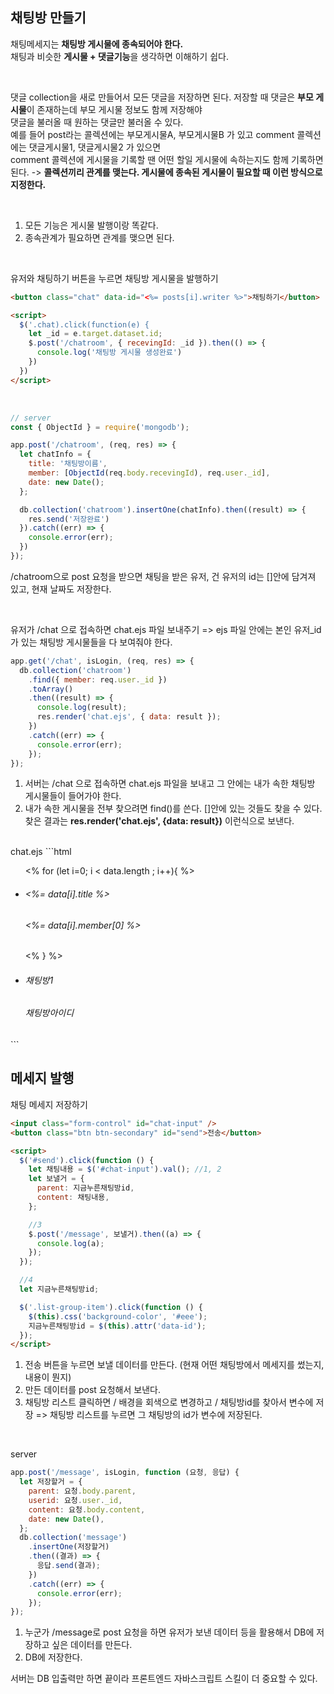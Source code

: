 ## 채팅방 만들기

채팅메세지는 **채팅방 게시물에 종속되어야 한다.** <br>
채팅과 비슷한 **게시물 + 댓글기능**을 생각하면 이해하기 쉽다.

<br>

댓글 collection을 새로 만들어서 모든 댓글을 저장하면 된다. 저장할 때 댓글은 **부모 게시물**이 존재하는데 부모 게시물 정보도 함께 저장해야 <br>
댓글을 불러올 때 원하는 댓글만 불러올 수 있다. <br>
예를 들어 post라는 콜렉션에는 부모게시물A, 부모게시물B 가 있고 comment 콜렉션에는 댓글게시물1, 댓글게시물2 가 있으면 <br>
comment 콜렉션에 게시물을 기록할 땐 어떤 할일 게시물에 속하는지도 함께 기록하면 된다. -> **콜렉션끼리 관계를 맺는다. 게시물에 종속된 게시물이 필요할 때 이런 방식으로 지정한다.**

<br>

1. 모든 기능은 게시물 발행이랑 똑같다.
2. 종속관계가 필요하면 관계를 맺으면 된다.

<br>

유저와 채팅하기 버튼을 누르면 채팅방 게시물을 발행하기

```html
<button class="chat" data-id="<%= posts[i].writer %>">채팅하기</button>

<script>
  $('.chat).click(function(e) {
    let _id = e.target.dataset.id;
    $.post('/chatroom', { recevingId: _id }).then(() => {
      console.log('채팅방 게시물 생성완료')
    })
  })
</script>
```

<br>

```js
// server
const { ObjectId } = require('mongodb');

app.post('/chatroom', (req, res) => {
  let chatInfo = {
    title: '채팅방이름',
    member: [ObjectId(req.body.recevingId), req.user._id],
    date: new Date();
  };

  db.collection('chatroom').insertOne(chatInfo).then((result) => {
    res.send('저장완료')
  }).catch((err) => {
    console.error(err);
  })
});
```

/chatroom으로 post 요청을 받으면 채팅을 받은 유저, 건 유저의 id는 []안에 담겨져 있고, 현재 날짜도 저장한다.

<br>

유저가 /chat 으로 접속하면 chat.ejs 파일 보내주기 => ejs 파일 안에는 본인 유저\_id가 있는 채팅방 게시물들을 다 보여줘야 한다.

```js
app.get('/chat', isLogin, (req, res) => {
  db.collection('chatroom')
    .find({ member: req.user._id })
    .toArray()
    .then((result) => {
      console.log(result);
      res.render('chat.ejs', { data: result });
    })
    .catch((err) => {
      console.error(err);
    });
});
```

1. 서버는 /chat 으로 접속하면 chat.ejs 파일을 보내고 그 안에는 내가 속한 채팅방 게시물들이 들어가야 한다.
2. 내가 속한 게시물을 전부 찾으려면 find()를 쓴다. []안에 있는 것들도 찾을 수 있다. 찾은 결과는 **res.render('chat.ejs', {data: result})** 이런식으로 보낸다.

<br>
chat.ejs
```html
<ul class="list-group chat-list">

<% for (let i=0; i < data.length ; i++){ %>

<li class="list-group-item" data-id="<%= data[i]._id %>">
<h6> <%= data[i].title %> </h6>  
 <h6 class="text-small"> <%= data[i].member[0] %> </h6>
</li>
<% } %>

  <li class="list-group-item">
    <h6>채팅방1</h6>
    <h6 class="text-small">채팅방아이디</h6>
  </li>

</ul> 
```

<br>

## 메세지 발행

채팅 메세지 저장하기

```html
<input class="form-control" id="chat-input" />
<button class="btn btn-secondary" id="send">전송</button>

<script>
  $('#send').click(function () {
    let 채팅내용 = $('#chat-input').val(); //1, 2
    let 보낼거 = {
      parent: 지금누른채팅방id,
      content: 채팅내용,
    };

    //3
    $.post('/message', 보낼거).then((a) => {
      console.log(a);
    });
  });

  //4
  let 지금누른채팅방id;

  $('.list-group-item').click(function () {
    $(this).css('background-color', '#eee');
    지금누른채팅방id = $(this).attr('data-id');
  });
</script>
```

1. 전송 버튼을 누르면 보낼 데이터를 만든다. (현재 어떤 채팅방에서 메세지를 썼는지, 내용이 뭔지)
2. 만든 데이터를 post 요청해서 보낸다. <br>
3. 채팅방 리스트 클릭하면 / 배경을 회색으로 변경하고 / 채팅방id를 찾아서 변수에 저장 => 채팅방 리스트를 누르면 그 채팅방의 id가 변수에 저장된다.

<br>

server

```js
app.post('/message', isLogin, function (요청, 응답) {
  let 저장할거 = {
    parent: 요청.body.parent,
    userid: 요청.user._id,
    content: 요청.body.content,
    date: new Date(),
  };
  db.collection('message')
    .insertOne(저장할거)
    .then((결과) => {
      응답.send(결과);
    })
    .catch((err) => {
      console.error(err);
    });
});
```

1. 누군가 /message로 post 요청을 하면 유저가 보낸 데이터 등을 활용해서 DB에 저장하고 싶은 데이터를 만든다.
2. DB에 저장한다.

서버는 DB 입출력만 하면 끝이라 프론트엔드 자바스크립트 스킬이 더 중요할 수 있다.
